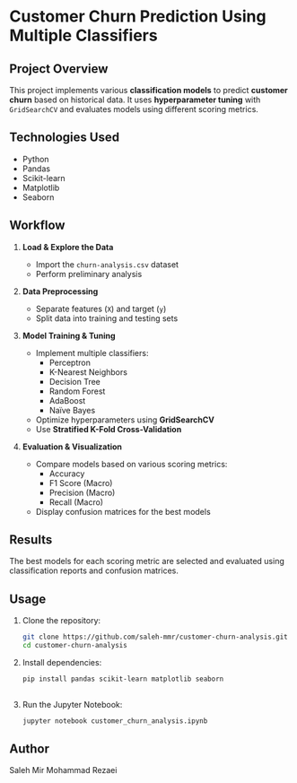 # Customer Churn Prediction Using Multiple Classifiers  

## Project Overview  
This project implements various **classification models** to predict **customer churn** based on historical data. It uses **hyperparameter tuning** with `GridSearchCV` and evaluates models using different scoring metrics.  

## Technologies Used  
- Python  
- Pandas  
- Scikit-learn  
- Matplotlib  
- Seaborn  

## Workflow  
1. **Load & Explore the Data**  
   - Import the `churn-analysis.csv` dataset  
   - Perform preliminary analysis  

2. **Data Preprocessing**  
   - Separate features (`X`) and target (`y`)  
   - Split data into training and testing sets  

3. **Model Training & Tuning**  
   - Implement multiple classifiers:  
     - Perceptron  
     - K-Nearest Neighbors  
     - Decision Tree  
     - Random Forest  
     - AdaBoost  
     - Naïve Bayes  
   - Optimize hyperparameters using **GridSearchCV**  
   - Use **Stratified K-Fold Cross-Validation**  

4. **Evaluation & Visualization**  
   - Compare models based on various scoring metrics:  
     - Accuracy  
     - F1 Score (Macro)  
     - Precision (Macro)  
     - Recall (Macro)  
   - Display confusion matrices for the best models  

## Results  
The best models for each scoring metric are selected and evaluated using classification reports and confusion matrices.  

## Usage  
1. Clone the repository:  
   ```bash
   git clone https://github.com/saleh-mmr/customer-churn-analysis.git
   cd customer-churn-analysis

2. Install dependencies:  
   ```bash
   pip install pandas scikit-learn matplotlib seaborn
 
3. Run the Jupyter Notebook:
   ```bash
   jupyter notebook customer_churn_analysis.ipynb

## Author

Saleh Mir Mohammad Rezaei